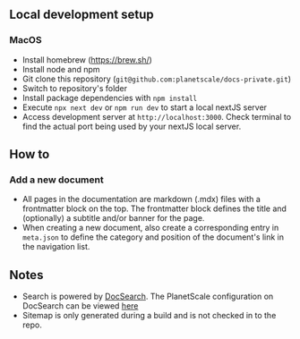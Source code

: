 ## Local development setup

### MacOS

- Install homebrew (https://brew.sh/)
- Install node and npm
- Git clone this repository (`git@github.com:planetscale/docs-private.git`)
- Switch to repository's folder
- Install package dependencies with `npm install`
- Execute `npx next dev` or `npm run dev` to start a local nextJS server
- Access development server at `http://localhost:3000`. Check terminal to find the actual port being used by your nextJS local server.

## How to

### Add a new document

- All pages in the documentation are markdown (.mdx) files with a frontmatter block on the top. The frontmatter block defines the title and (optionally) a subtitle and/or banner for the page.
- When creating a new document, also create a corresponding entry in `meta.json` to define the category and position of the document's link in the navigation list.

## Notes

- Search is powered by [DocSearch](https://docsearch.algolia.com/). The PlanetScale configuration on DocSearch can be viewed [here](https://github.com/algolia/docsearch-configs/blob/master/configs/planetscale.json)
- Sitemap is only generated during a build and is not checked in to the repo.
